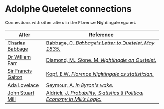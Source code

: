 # Adolphe Quetelet connections
Connections with other alters in the Florence Nightingale egonet.

| Alter  | Reference|
| ------------- |------------- |
| [Charles Babbage](https://github.com/altealo/FNTest/blob/master/AltersReferences/CharlesBabbage.md)  |[Babbage, C. *Babbage's Letter to Quetelet, May 1835.*](https://ieeexplore.ieee.org/document/4640712)|
| [Dr William Farr](https://github.com/altealo/FNTest/blob/master/AltersReferences/WilliamFarr.md)  |[Diamond, M., Stone, M. *Nightingale on Quetelet.*](https://www.jstor.org/stable/2982160?seq=1)|
| [Sir Francis Galton](https://github.com/altealo/FNTest/blob/master/AltersReferences/SirFrancisGalton.md)  |[Kopf, E.W. *Florence Nightingale as statistician.*](https://www.jstor.org/stable/2965763?seq=1#metadata_info_tab_contents)|
| [Ada Lovelace](https://github.com/altealo/FNTest/blob/master/AltersReferences/AdaLovelace.md)  |[Seymour, A. *In Byron's wake.*](https://books.google.co.uk/books?id=y3ntCgAAQBAJ&pg=PT281&lpg=PT281&dq=ada+lovelace+adolphe+quetelet&source=bl&ots=iUVahHSHb9&sig=ACfU3U1gmaT2xWYNKWE5PqOoZaqOGG1phg&hl=en&sa=X&ved=2ahUKEwiAu8yPv_vjAhWhQUEAHeNdCusQ6AEwDXoECAoQAQ#v=onepage&q=ada%20lovelace%20adolphe%20quetelet&f=false)|
| [John Stuart Mill](https://github.com/altealo/FNTest/blob/master/AltersReferences/JohnStuartMill.md)  |[Aldrich, J. *Probability, Statistics & Political Economy in Mill’s Logic.*](http://www.economics.soton.ac.uk/staff/aldrich/aldrich%20mill.pdf)|

